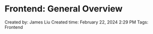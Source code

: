 # Frontend: General Overview

Created by: James Liu
Created time: February 22, 2024 2:29 PM
Tags: Frontend